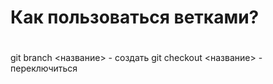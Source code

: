 # Как пользоваться ветками?<h1>
git branch <название> - создать
git checkout <название> - переключиться